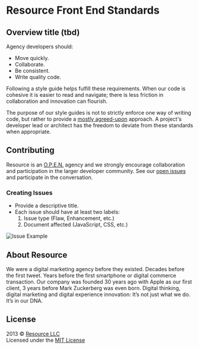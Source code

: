 # Resource Front End Standards

##  Overview title (tbd)
Agency developers should:  
- Move quickly.  
- Collaborate.  
- Be consistent.  
- Write quality code.  

Following a style guide helps fulfill these requirements. When our code is cohesive it is easier to read and navigate; there is less friction in collaboration and innovation can flourish.

The purpose of our style guides is not to strictly enforce one way of writing code, but rather to provide a [mostly agreed-upon](https://github.com/resource/Front-End-Standards/issues?direction=desc&labels=&page=1&sort=updated&state=closed) approach. A project's developer lead or architect has the freedom to deviate from these standards when appropriate.

## Contributing
Resource is an [O.P.E.N.](http://www.resource.com/o-p-e-n/) agency and we strongly encourage collaboration and participation in the larger developer community. See our [open issues](https://github.com/resource/Front-End-Standards/issues?direction=desc&sort=updated&state=open) and participate in the conversation.

### Creating Issues

- Provide a descriptive title.
- Each issue should have at least two labels: 
  1. Issue type (Flaw, Enhancement, etc.)
  1. Document affected (JavaScript, CSS, etc.) 

![Issue Example](http://i.imgur.com/RSkIWwT.png)

## About Resource
We were a digital marketing agency before they existed. Decades before the first tweet. Years before the first smartphone or digital commerce transaction. Our company was founded 30 years ago with Apple as our first client, 3 years before Mark Zuckerberg was even born. Digital thinking, digital marketing and digital experience innovation: It’s not just what we do. It’s in our DNA.


## License
2013 © [Resource LLC](http://resource.com)  
Licensed under the [MIT License](https://github.com/resource/Front-End-Standards/blob/master/LICENSE.md)
